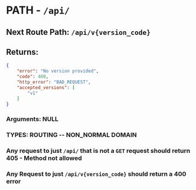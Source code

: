 # PATH - `/api/`

## Next Route Path: `/api/v{version_code}`
## Returns:
```json
{
	"error": "No version provided",
	"code": 400,
	"http_error": "BAD_REQUEST",
	"accepted_versions": [
		"v1"
	]
}
```

### Arguments: NULL
### TYPES: ROUTING -- NON_NORMAL DOMAIN
### Any request to just `/api/` that is not a `GET` request should return 405 - Method not allowed
### Any Request to just `/api/v{version_code}` should return a 400 error